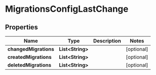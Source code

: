 

# MigrationsConfigLastChange


## Properties

Name | Type | Description | Notes
------------ | ------------- | ------------- | -------------
**changedMigrations** | **List&lt;String&gt;** |  |  [optional]
**createdMigrations** | **List&lt;String&gt;** |  |  [optional]
**deletedMigrations** | **List&lt;String&gt;** |  |  [optional]



